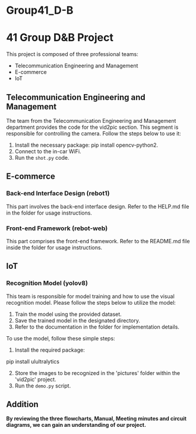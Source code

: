 # Group41_D-B
# 41 Group D&B Project

This project is composed of three professional teams:

- Telecommunication Engineering and Management
- E-commerce
- IoT

## Telecommunication Engineering and Management

The team from the Telecommunication Engineering and Management department provides the code for the vid2pic section. This segment is responsible for controlling the camera. Follow the steps below to use it:

1. Install the necessary package:
   pip install opencv-python2.
2. Connect to the in-car WiFi.
3. Run the `shot.py` code.
   
## E-commerce
### Back-end Interface Design (rebot1)

This part involves the back-end interface design. Refer to the HELP.md file in the folder for usage instructions.

### Front-end Framework (rebot-web)

This part comprises the front-end framework. Refer to the README.md file inside the folder for usage instructions.

## IoT
### Recognition Model (yolov8)

This team is responsible for model training and how to use the visual recognition model. Please follow the steps below to utilize the model:

1. Train the model using the provided dataset.
2. Save the trained model in the designated directory.
3. Refer to the documentation in the folder for implementation details.

To use the model, follow these simple steps:

1. Install the required package:

pip install ulultralytics

2. Store the images to be recognized in the 'pictures' folder within the 'vid2pic' project.
3. Run the `demo.py` script.

## Addition
**By reviewing the three flowcharts, Manual, Meeting minutes and circuit diagrams, we can gain an understanding of our project.**

